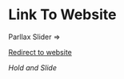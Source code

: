 <h1>Link To Website</h1>
Parllax Slider =>

[Redirect to website](https://kirito-012.github.io/Parallax-Slider/) 

*Hold and Slide*
